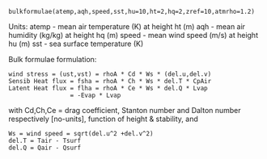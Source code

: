 ```
bulkformulae(atemp,aqh,speed,sst,hu=10,ht=2,hq=2,zref=10,atmrho=1.2)
```

Units: atemp  - mean air temperature (K)  at height ht (m) aqh    - mean air humidity (kg/kg) at height hq (m) speed  - mean wind speed (m/s)     at height hu (m) sst    - sea surface temperature (K)

Bulk formulae formulation:

```
wind stress = (ust,vst) = rhoA * Cd * Ws * (del.u,del.v)
Sensib Heat flux = fsha = rhoA * Ch * Ws * del.T * CpAir
Latent Heat flux = flha = rhoA * Ce * Ws * del.Q * Lvap
                 = -Evap * Lvap
```

with Cd,Ch,Ce = drag coefficient, Stanton number and Dalton number respectively [no-units], function of height & stability, and

```
Ws = wind speed = sqrt(del.u^2 +del.v^2)
del.T = Tair - Tsurf
del.Q = Qair - Qsurf
```
